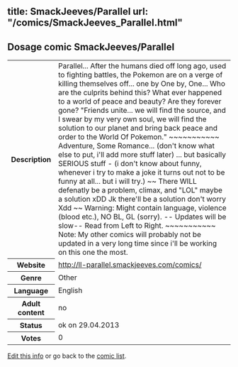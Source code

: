 title: SmackJeeves/Parallel
url: "/comics/SmackJeeves_Parallel.html"
---
Dosage comic SmackJeeves/Parallel
-----------------------------------------

<p id="msg"></p>
<script type="text/javascript">
if (window.location.search === '?edit_info_mail=sent_ok') {
  var elem = document.getElementById("msg");
  elem.innerHTML = 'Edited information sucessfully sent for review, which is usually done daily. Thanks!';
  elem.className = 'ok';
}
</script>
<table class="comicinfo">
<tr>
<th>Description</th><td>Parallel... After the humans died off long ago, used to fighting battles, the Pokemon are on a verge of killing themselves off... one by One by, One... Who are the culprits behind this? What ever happened to a world of peace and beauty? Are they forever gone? &quot;Friends unite... we will find the source, and I swear by my very own soul, we will find the solution to our planet and bring back peace and order to the World Of Pokemon.&quot; ~~~~~~~~~~~ Adventure, Some Romance... (don't know what else to put, i'll add more stuff later) ... but basically SERIOUS stuff - (i don't know about funny, whenever i try to make a joke it turns out not to be funny at all... but i will try.) ~~ There WILL defenatly be a problem, climax, and &quot;LOL&quot; maybe a solution xDD Jk there'll be a solution don't worry Xdd ~~ Warning: Might contain language, violence (blood etc.), NO BL, GL (sorry). -- Updates will be slow-- Read from Left to Right. ~~~~~~~~~~~ Note: My other comics will probably not be updated in a very long time since i'll be working on this one the most.</td>
</tr>
<tr>
<th>Website</th><td><a href="http://ll-parallel.smackjeeves.com/comics/">http://ll-parallel.smackjeeves.com/comics/</a></td>
</tr>
<tr>
<th>Genre</th><td>Other</td>
</tr>
<tr>
<th>Language</th><td>English</td>
</tr>
<tr>
<th>Adult content</th><td>no</td>
</tr>
<tr>
<th>Status</th><td>ok on 29.04.2013</td>
</tr>
<tr>
<th>Votes</th><td>0</td>
</tr>
</table>

[Edit this info](SmackJeeves_Parallel_edit.html) or go back to the [comic list](../comic-index.html).

